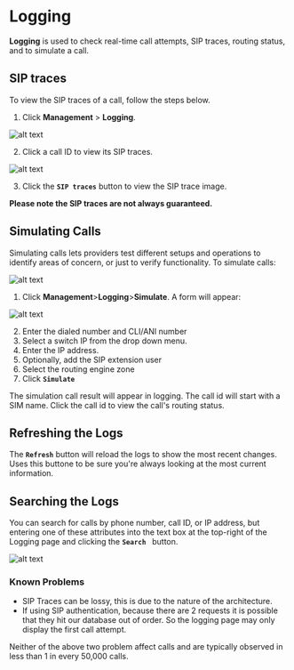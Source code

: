 # Logging

**Logging** is used to check real-time call attempts, SIP traces, routing status, and to simulate a call.

## SIP traces
To view the SIP traces of a call, follow the steps below.

1. Click **Management** > **Logging**.

![alt text][logging-1]

2. Click a call ID to view its SIP traces.

![alt text][logging-2]

3. Click the **`SIP traces`** button to view the SIP trace image.

**Please note the SIP traces are not always guaranteed.**

## Simulating Calls
Simulating calls lets providers test different setups and operations to identify areas of concern, or just to verify functionality.  To simulate calls:

![alt text][logging-3]

1. Click **Management**>**Logging**>**Simulate**. A form will appear:

![alt text][logging-4]

2. Enter the dialed number and CLI/ANI number
3. Select a switch IP from the drop down menu.
4. Enter the IP address.
5. Optionally, add the SIP extension user
6. Select the routing engine zone
7.  Click **`Simulate`**

The simulation call result will appear in logging. The call id will start with a SIM name. Click the call id to view the call's routing status.

## Refreshing the Logs

The **`Refresh`** button will reload the logs to show the most recent changes.  Uses this buttone to be sure you're always looking at the most current information.

## Searching the Logs

You can search for calls by phone number, call ID, or IP address, but entering one of these attributes into the text box at the top-right of the Logging page and clicking the **`Search `** button.

![alt text][logging-6]

### Known Problems
- SIP Traces can be lossy, this is due to the nature of the architecture.
- If using SIP authentication, because there are 2 requests it is possible that they hit our database out of order. So the logging page may only display the first call attempt.

Neither of the above two problem affect calls and are typically observed in less than 1 in every 50,000 calls.


[logging-1]: /misc/img/233.png "logging-1"
[logging-2]: /misc/img/234.png "logging-2"
[logging-3]: /misc/img/235.png "logging-3"
[logging-4]: /misc/img/236.png "logging-4"
[logging-6]: /misc/img/238.png "logging-6"
